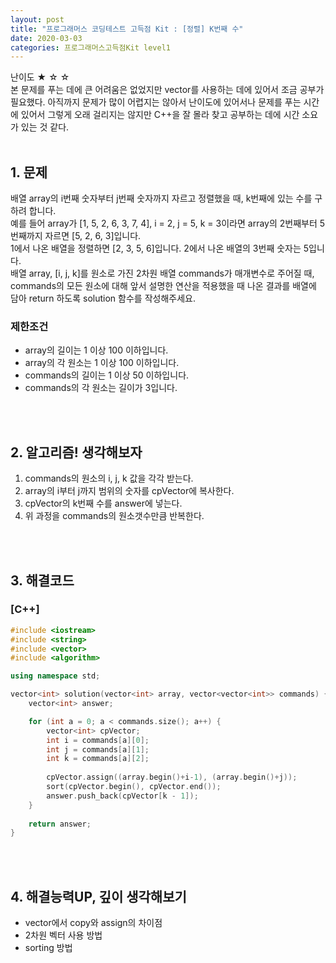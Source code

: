 ```yaml
---
layout: post
title: "프로그래머스 코딩테스트 고득점 Kit : [정렬] K번째 수"
date: 2020-03-03
categories: 프로그래머스고득점Kit level1
---
```


난이도 ★ ☆ ☆  
본 문제를 푸는 데에 큰 어려움은 없었지만 vector를 사용하는 데에 있어서 조금 공부가 필요했다. 아직까지 문제가 많이 어렵지는 않아서 난이도에 있어서나 문제를 푸는 시간에 있어서 그렇게 오래 걸리지는 않지만 C++을 잘 몰라 찾고 공부하는 데에 시간 소요가 있는 것 같다.  
<br/>

## 1. 문제
배열 array의 i번째 숫자부터 j번째 숫자까지 자르고 정렬했을 때, k번째에 있는 수를 구하려 합니다.  
예를 들어 array가 [1, 5, 2, 6, 3, 7, 4], i = 2, j = 5, k = 3이라면 array의 2번째부터 5번째까지 자르면 [5, 2, 6, 3]입니다.  
1에서 나온 배열을 정렬하면 [2, 3, 5, 6]입니다. 2에서 나온 배열의 3번째 숫자는 5입니다.  
배열 array, [i, j, k]를 원소로 가진 2차원 배열 commands가 매개변수로 주어질 때, commands의 모든 원소에 대해 앞서 설명한 연산을 적용했을 때 나온 결과를 배열에 담아 return 하도록 solution 함수를 작성해주세요.

### 제한조건
- array의 길이는 1 이상 100 이하입니다.
- array의 각 원소는 1 이상 100 이하입니다.
- commands의 길이는 1 이상 50 이하입니다.
- commands의 각 원소는 길이가 3입니다.
<br/>
<br/>

## 2. 알고리즘! 생각해보자
1) commands의 원소의 i, j, k 값을 각각 받는다.  
2) array의 i부터 j까지 범위의 숫자를 cpVector에 복사한다.  
3) cpVector의 k번째 수를 answer에 넣는다.  
4) 위 과정을 commands의 원소갯수만큼 반복한다.  
<br/>
<br/>

## 3. 해결코드
### [C++]
```c++
#include <iostream>
#include <string>
#include <vector>
#include <algorithm>

using namespace std;

vector<int> solution(vector<int> array, vector<vector<int>> commands) {
    vector<int> answer;

    for (int a = 0; a < commands.size(); a++) {
        vector<int> cpVector;
        int i = commands[a][0];
        int j = commands[a][1];
        int k = commands[a][2];
        
        cpVector.assign((array.begin()+i-1), (array.begin()+j));
        sort(cpVector.begin(), cpVector.end());
        answer.push_back(cpVector[k - 1]);
    }
    
    return answer;
}
```
<br/>
<br/>

## 4. 해결능력UP, 깊이 생각해보기
- vector에서 copy와 assign의 차이점
- 2차원 벡터 사용 방법
- sorting 방법
<br/>
<br/>